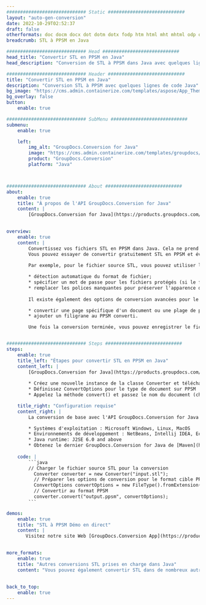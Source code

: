 ```yaml
---
############################# Static ############################
layout: "auto-gen-conversion"
date: 2022-10-29T02:52:37
draft: false
otherformats: doc docm docx dot dotm dotx fodp htm html mht mhtml odp odt otp pot potm potx pps ppsm ppsx ppt pptm pptx rtf
breadcrumb: STL à PPSM en Java

############################# Head ############################
head_title: "Convertir STL en PPSM en Java"
head_description: "Conversion de STL à PPSM dans Java avec quelques lignes de code. Convertissez plus de 160 formats de fichiers à l'aide de l'API de conversion de documents GroupDocs pour Java"

############################# Header ############################
title: "Convertir STL en PPSM en Java"
description: "Conversion STL à PPSM avec quelques lignes de code Java"
bg_image: "https://cms.admin.containerize.com/templates/aspose/App_Themes/V3/images/bg/header1.png"
bg_overlay: false
button:
    enable: true

############################# SubMenu ############################
submenu:
    enable: true

    left:
        img_alt: "GroupDocs.Conversion for Java"
        image: "https://cms.admin.containerize.com/templates/groupdocs/images/product-logos/90x90-noborder/groupdocs-conversion-java.png"
        product: "GroupDocs.Conversion"
        platform: "Java"



############################# About ############################
about:
    enable: true
    title: "À propos de l'API GroupDocs.Conversion for Java"
    content: |
        [GroupDocs.Conversion for Java](https://products.groupdocs.com/conversion/java/) est une API de conversion de format de fichier avancée pour la conversion entre les formats d'image et de document populaires tels que Microsoft Office, OpenDocument, PDF, HTML, e-mail, CAO. et bien plus encore avec seulement quelques lignes de code. L'API native détecte automatiquement les formats des documents originaux et propose de nombreuses options de personnalisation des documents convertis. Outre la fonction d'extraction d'informations d'un document, il prend également en charge la mise en cache des résultats de conversion sur le disque local par défaut. Cependant, tout type de stockage de cache peut être pris en charge en implémentant les interfaces appropriées - Amazon S3, Dropbox, Google Drive, Windows Azure, Reddis ou tout autre.
    

overview:
    enable: true
    content: |
        Convertissez vos fichiers STL en PPSM dans Java. Cela ne prend que quelques lignes de code Java sur n'importe quelle plate-forme de votre choix, telle que Windows, Linux, macOS.
        Vous pouvez essayer de convertir gratuitement STL en PPSM et évaluer la qualité des résultats de conversion. En plus des scripts de conversion de fichiers simples, vous pouvez essayer des options plus sophistiquées pour charger le fichier source STL et stocker la sortie PPSM. 
        
        Par exemple, pour le fichier source STL, vous pouvez utiliser les options de chargement suivantes :

        * détection automatique du format de fichier;
        * spécifier un mot de passe pour les fichiers protégés (si le format de fichier le prend en charge);
        * remplacer les polices manquantes pour préserver l'apparence du document.
        
        Il existe également des options de conversion avancées pour le fichier PPSM :

        * convertir une page spécifique d'un document ou une plage de pages;
        * ajouter un filigrane au PPSM converti.

        Une fois la conversion terminée, vous pouvez enregistrer le fichier PPSM dans votre chemin de fichier local ou dans un stockage tiers tel que FTP, Amazon S3, Google Drive, Dropbox, etc. Veuillez noter - pour convertir STL à PPSM, vous n'avez pas besoin d'installer de logiciel supplémentaire, tel que MS Office, Open Office, Adobe Acrobat Reader, etc.


############################# Steps ############################
steps:
    enable: true
    title_left: "Étapes pour convertir STL en PPSM en Java"
    content_left: |
        [GroupDocs.Conversion for Java](https://products.groupdocs.com/conversion/java/) permet aux développeurs de convertir facilement le fichier STL en PPSM avec quelques lignes de code.
        
        * Créez une nouvelle instance de la classe Converter et téléchargez le fichier STL avec le chemin complet
        * Définissez ConvertOptions pour le type de document sur PPSM
        * Appelez la méthode convert() et passez le nom du document (chemin complet) et le format (PPSM) en tant que paramètre

    title_right: "Configuration requise"
    content_right: |
        La conversion de base avec l'API GroupDocs.Conversion for Java peut être effectuée avec seulement quelques lignes de code. Nos API sont prises en charge sur toutes les principales plates-formes et systèmes d'exploitation. Avant d'exécuter le code ci-dessous, assurez-vous que les prérequis suivants sont installés sur votre système.

        * Systèmes d'exploitation : Microsoft Windows, Linux, MacOS
        * Environnements de développement : NetBeans, Intellij IDEA, Eclipse, etc.
        * Java runtime: J2SE 6.0 and above
        * Obtenez le dernier GroupDocs.Conversion for Java de [Maven](https://repository.groupdocs.com/webapp/#/artifacts/browse/tree/General/repo/com/groupdocs/groupdocs-conversion)
         
    code: |
        ```java    
        // Charger le fichier source STL pour la conversion
          Converter converter = new Converter("input.stl");
          // Préparer les options de conversion pour le format cible PPSM
          ConvertOptions convertOptions = new FileType().fromExtension("ppsm").getConvertOptions();
          // Convertir au format PPSM
          converter.convert("output.ppsm", convertOptions);
        ```

demos:
    enable: true
    title: "STL à PPSM Démo en direct"
    content: |
       Visitez notre site Web [GroupDocs.Conversion App](https://products.groupdocs.app/conversion/family) et essayez la conversion STL à PPSM maintenant. La démo gratuite présente les avantages suivants
          

more_formats:
    enable: true
    title: "Autres conversions STL prises en charge dans Java"
    content: "Vous pouvez également convertir STL dans de nombreux autres formats de fichiers. Veuillez consulter la liste ci-dessous."
       
       
back_to_top:
    enable: true
---
```

